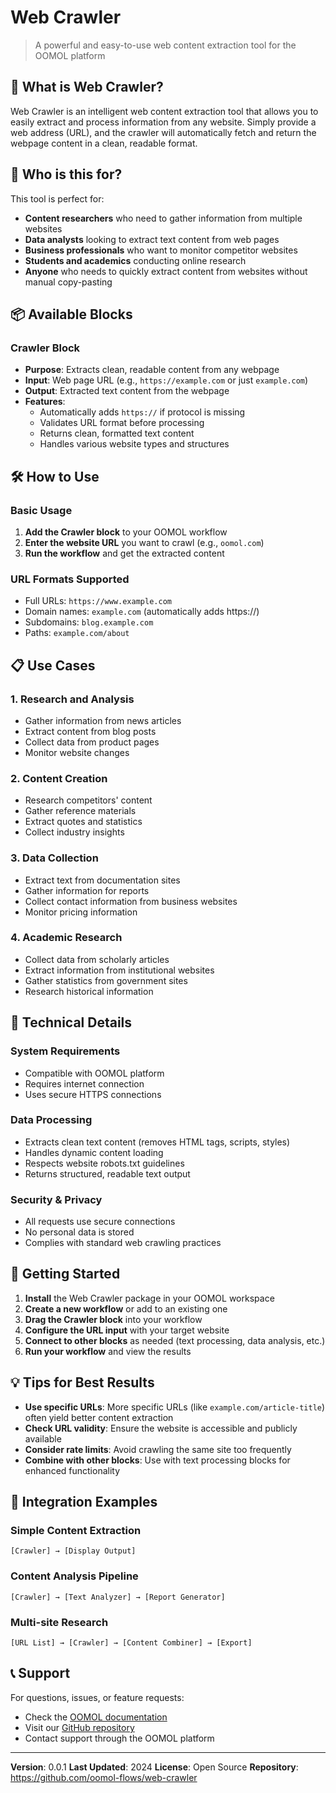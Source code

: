 # Web Crawler

> A powerful and easy-to-use web content extraction tool for the OOMOL platform

## 🚀 What is Web Crawler?

Web Crawler is an intelligent web content extraction tool that allows you to easily extract and process information from any website. Simply provide a web address (URL), and the crawler will automatically fetch and return the webpage content in a clean, readable format.

## 🎯 Who is this for?

This tool is perfect for:
- **Content researchers** who need to gather information from multiple websites
- **Data analysts** looking to extract text content from web pages
- **Business professionals** who want to monitor competitor websites
- **Students and academics** conducting online research
- **Anyone** who needs to quickly extract content from websites without manual copy-pasting

## 📦 Available Blocks

### Crawler Block
- **Purpose**: Extracts clean, readable content from any webpage
- **Input**: Web page URL (e.g., `https://example.com` or just `example.com`)
- **Output**: Extracted text content from the webpage
- **Features**:
  - Automatically adds `https://` if protocol is missing
  - Validates URL format before processing
  - Returns clean, formatted text content
  - Handles various website types and structures

## 🛠️ How to Use

### Basic Usage
1. **Add the Crawler block** to your OOMOL workflow
2. **Enter the website URL** you want to crawl (e.g., `oomol.com`)
3. **Run the workflow** and get the extracted content

### URL Formats Supported
- Full URLs: `https://www.example.com`
- Domain names: `example.com` (automatically adds https://)
- Subdomains: `blog.example.com`
- Paths: `example.com/about`

## 📋 Use Cases

### 1. **Research and Analysis**
- Gather information from news articles
- Extract content from blog posts
- Collect data from product pages
- Monitor website changes

### 2. **Content Creation**
- Research competitors' content
- Gather reference materials
- Extract quotes and statistics
- Collect industry insights

### 3. **Data Collection**
- Extract text from documentation sites
- Gather information for reports
- Collect contact information from business websites
- Monitor pricing information

### 4. **Academic Research**
- Collect data from scholarly articles
- Extract information from institutional websites
- Gather statistics from government sites
- Research historical information

## 🔧 Technical Details

### System Requirements
- Compatible with OOMOL platform
- Requires internet connection
- Uses secure HTTPS connections

### Data Processing
- Extracts clean text content (removes HTML tags, scripts, styles)
- Handles dynamic content loading
- Respects website robots.txt guidelines
- Returns structured, readable text output

### Security & Privacy
- All requests use secure connections
- No personal data is stored
- Complies with standard web crawling practices

## 🚦 Getting Started

1. **Install** the Web Crawler package in your OOMOL workspace
2. **Create a new workflow** or add to an existing one
3. **Drag the Crawler block** into your workflow
4. **Configure the URL input** with your target website
5. **Connect to other blocks** as needed (text processing, data analysis, etc.)
6. **Run your workflow** and view the results

## 💡 Tips for Best Results

- **Use specific URLs**: More specific URLs (like `example.com/article-title`) often yield better content extraction
- **Check URL validity**: Ensure the website is accessible and publicly available
- **Consider rate limits**: Avoid crawling the same site too frequently
- **Combine with other blocks**: Use with text processing blocks for enhanced functionality

## 🔗 Integration Examples

### Simple Content Extraction
```
[Crawler] → [Display Output]
```

### Content Analysis Pipeline
```
[Crawler] → [Text Analyzer] → [Report Generator]
```

### Multi-site Research
```
[URL List] → [Crawler] → [Content Combiner] → [Export]
```

## 📞 Support

For questions, issues, or feature requests:
- Check the [OOMOL documentation](https://docs.oomol.com)
- Visit our [GitHub repository](https://github.com/oomol-flows/web-crawler)
- Contact support through the OOMOL platform

---

**Version**: 0.0.1
**Last Updated**: 2024
**License**: Open Source
**Repository**: https://github.com/oomol-flows/web-crawler